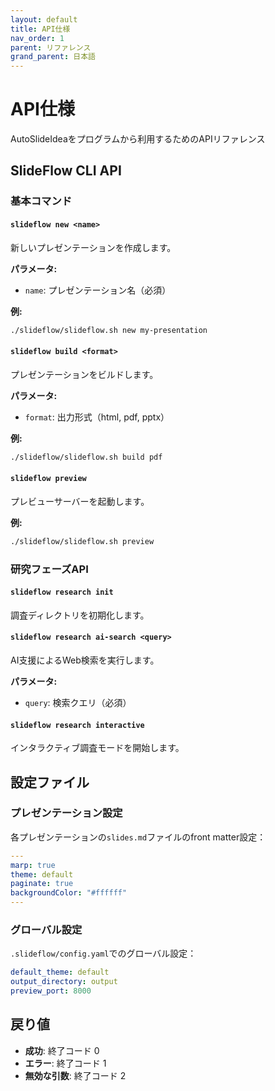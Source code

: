 ```yaml
---
layout: default
title: API仕様
nav_order: 1
parent: リファレンス
grand_parent: 日本語
---
```


# API仕様

AutoSlideIdeaをプログラムから利用するためのAPIリファレンス

## SlideFlow CLI API

### 基本コマンド

#### `slideflow new <name>`
新しいプレゼンテーションを作成します。

**パラメータ:**
- `name`: プレゼンテーション名（必須）

**例:**
```bash
./slideflow/slideflow.sh new my-presentation
```

#### `slideflow build <format>`
プレゼンテーションをビルドします。

**パラメータ:**
- `format`: 出力形式（html, pdf, pptx）

**例:**
```bash
./slideflow/slideflow.sh build pdf
```

#### `slideflow preview`
プレビューサーバーを起動します。

**例:**
```bash
./slideflow/slideflow.sh preview
```

### 研究フェーズAPI

#### `slideflow research init`
調査ディレクトリを初期化します。

#### `slideflow research ai-search <query>`
AI支援によるWeb検索を実行します。

**パラメータ:**
- `query`: 検索クエリ（必須）

#### `slideflow research interactive`
インタラクティブ調査モードを開始します。

## 設定ファイル

### プレゼンテーション設定
各プレゼンテーションの`slides.md`ファイルのfront matter設定：

```yaml
---
marp: true
theme: default
paginate: true
backgroundColor: "#ffffff"
---
```

### グローバル設定
`.slideflow/config.yaml`でのグローバル設定：

```yaml
default_theme: default
output_directory: output
preview_port: 8000
```

## 戻り値

- **成功**: 終了コード 0
- **エラー**: 終了コード 1
- **無効な引数**: 終了コード 2